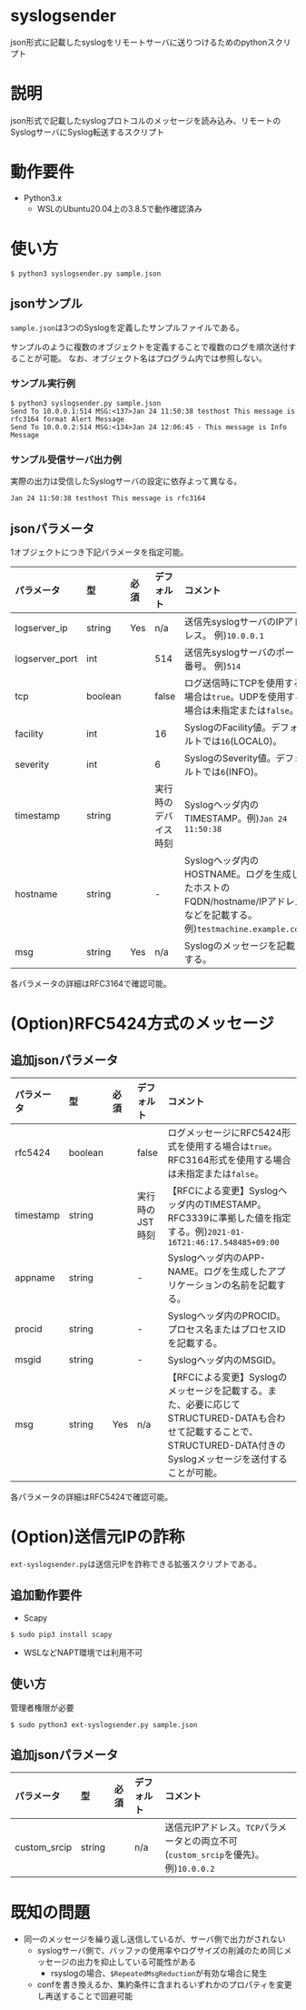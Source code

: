 # syslogsender
json形式に記載したsyslogをリモートサーバに送りつけるためのpythonスクリプト

# 説明
json形式で記載したsyslogプロトコルのメッセージを読み込み、リモートのSyslogサーバにSyslog転送するスクリプト

# 動作要件
- Python3.x
    - WSLのUbuntu20.04上の3.8.5で動作確認済み

# 使い方
```
$ python3 syslogsender.py sample.json
```

## jsonサンプル
`sample.json`は3つのSyslogを定義したサンプルファイルである。

サンプルのように複数のオブジェクトを定義することで複数のログを順次送付することが可能。
なお、オブジェクト名はプログラム内では参照しない。

### サンプル実行例
```
$ python3 syslogsender.py sample.json
Send To 10.0.0.1:514 MSG:<137>Jan 24 11:50:38 testhost This message is rfc3164 format Alert Message
Send To 10.0.0.2:514 MSG:<134>Jan 24 12:06:45 - This message is Info Message
```

### サンプル受信サーバ出力例
実際の出力は受信したSyslogサーバの設定に依存よって異なる。
```
Jan 24 11:50:38 testhost This message is rfc3164
```

## jsonパラメータ
1オブジェクトにつき下記パラメータを指定可能。

| パラメータ | 型 | 必須 | デフォルト | コメント |
| :--- | :--- | :--- | :--- | :--- |
| logserver_ip | string | Yes | n/a | 送信先syslogサーバのIPアドレス。 例)`10.0.0.1` |
| logserver_port | int | | 514 | 送信先syslogサーバのポート番号。 例)`514` |
| tcp | boolean | | false | ログ送信時にTCPを使用する場合は`true`。UDPを使用する場合は未指定または`false`。 |
| facility | int | | 16 | SyslogのFacility値。デフォルトでは`16`(LOCAL0)。 | 
| severity | int | | 6 | SyslogのSeverity値。デフォルトでは`6`(INFO)。|
| timestamp | string | | 実行時のデバイス時刻 | Syslogヘッダ内のTIMESTAMP。例)`Jan 24 11:50:38` |
| hostname | string | | - | Syslogヘッダ内のHOSTNAME。ログを生成したホストのFQDN/hostname/IPアドレスなどを記載する。例)`testmachine.example.com` |
| msg | string | Yes | n/a | Syslogのメッセージを記載する。 |

各パラメータの詳細はRFC3164で確認可能。


# (Option)RFC5424方式のメッセージ
## 追加jsonパラメータ
| パラメータ | 型 | 必須 | デフォルト | コメント |
| :--- | :--- | :--- | :--- | :--- |
| rfc5424 | boolean | | false | ログメッセージにRFC5424形式を使用する場合は`true`。RFC3164形式を使用する場合は未指定または`false`。 |
| timestamp | string | | 実行時のJST時刻 | 【RFCによる変更】Syslogヘッダ内のTIMESTAMP。RFC3339に準拠した値を指定する。例)`2021-01-16T21:46:17.548485+09:00` |
| appname | string | | - | Syslogヘッダ内のAPP-NAME。ログを生成したアプリケーションの名前を記載する。 |
| procid | string | | - | Syslogヘッダ内のPROCID。プロセス名またはプロセスIDを記載する。 |
| msgid | string | | - | Syslogヘッダ内のMSGID。 |
| msg | string | Yes | n/a | 【RFCによる変更】Syslogのメッセージを記載する。また、必要に応じてSTRUCTURED-DATAも合わせて記載することで、STRUCTURED-DATA付きのSyslogメッセージを送付することが可能。 |

各パラメータの詳細はRFC5424で確認可能。


# (Option)送信元IPの詐称
`ext-syslogsender.py`は送信元IPを詐称できる拡張スクリプトである。

## 追加動作要件
- Scapy
```
$ sudo pip3 install scapy
```
- WSLなどNAPT環境では利用不可

## 使い方
管理者権限が必要
```
$ sudo python3 ext-syslogsender.py sample.json
```

## 追加jsonパラメータ
| パラメータ | 型 | 必須 | デフォルト | コメント |
| :--- | :--- | :--- | :--- | :--- |
| custom_srcip | string |  | n/a | 送信元IPアドレス。`TCP`パラメータとの両立不可(`custom_srcip`を優先)。 例)`10.0.0.2` |

# 既知の問題
- 同一のメッセージを繰り返し送信しているが、サーバ側で出力がされない
    - syslogサーバ側で、バッファの使用率やログサイズの削減のため同じメッセージの出力を抑止している可能性がある
        - rsyslogの場合、`$RepeatedMsgReduction`が有効な場合に発生
    - confを書き換えるか、集約条件に含まれるいずれかのプロパティを変更し再送することで回避可能
